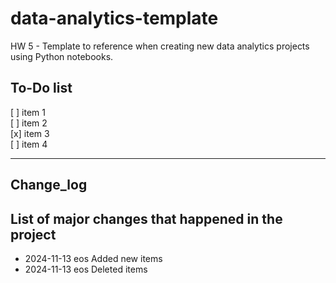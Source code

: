 # data-analytics-template

HW 5 - Template to reference when creating new data analytics projects using Python notebooks.

## To-Do list

[ ] item 1  
[ ] item 2  
[x] item 3  
[ ] item 4

---

## Change_log

## List of major changes that happened in the project

- 2024-11-13 eos Added new items
- 2024-11-13 eos Deleted items
